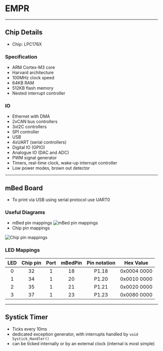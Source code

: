 # EMPR
---

## Chip Details

- Chip: LPC176X

### Specification
- ARM Cortex-M3 core
- Harvard architecture
- 100MHz clock speed
- 64KB RAM
- 512KB flash memory
- Nested interrupt controller

### IO
- Ethernet with DMA
- 2xCAN bus controllers
- 3xI2C controllers
- SPI controller
- USB
- 4xUART (serial controllers)
- Digital IO (GPIO)
- Analogue IO (DAC and ADC)
- PWM signal generator
- Timers, real-time clock, wake-up interrupt controller
- Low power modes, brown out detector
---
## mBed Board
- To print via USB using serial protocol use UART0
  
### Useful Diagrams
- mBed pin mappings
![mBed pin mappings](https://i.imgur.com/uz1Z0J4.png)
- Chip pin mappings

![Chip pin mappings](https://i.imgur.com/gdGrJn7.png)

### LED Mappings
|LED|Chip pin|Port|mBedPin|Pin notation|Hex Value|
|:---:|:---:|:---:|:---:|:---:|:---:|
|0|32|1|18|P1.18|0x0004 0000|
|1|34|1|20|P1.20|0x0010 0000|
|2|35|1|21|P1.21|0x0020 0000|
|3|37|1|23|P1.23|0x0080 0000|

---
## Systick Timer
- Ticks every 10ms
- dedicated exception generator, with interrupts handled by `void Systick_Handler()`
- can be ticked internally or by an external clock (internal is most simple)
